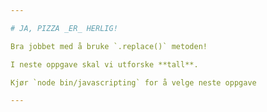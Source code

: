 ```yaml
---

# JA, PIZZA _ER_ HERLIG!

Bra jobbet med å bruke `.replace()` metoden!

I neste oppgave skal vi utforske **tall**.

Kjør `node bin/javascripting` for å velge neste oppgave

---
```


